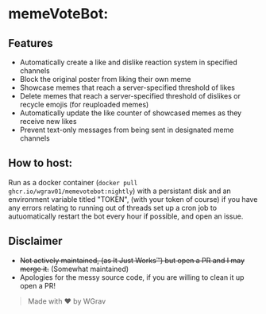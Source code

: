 # memeVoteBot:

## Features
- Automatically create a like and dislike reaction system in specified channels
- Block the original poster from liking their own meme
- Showcase memes that reach a server-specified threshold of likes
- Delete memes that reach a server-specified threshold of dislikes or recycle emojis (for reuploaded memes)
- Automatically update the like counter of showcased memes as they receive new likes
- Prevent text-only messages from being sent in designated meme channels

## How to host:
Run as a docker container (`docker pull ghcr.io/wgrav01/memevotebot:nightly`) with a persistant disk and an environment variable titled "TOKEN", (with your token of course) if you have any errors relating to running out of threads set up a cron job to autuomatically restart the bot every hour if possible, and open an issue.

## Disclaimer
- ~~Not actively maintained, (as It Just Works™) but open a PR and I may merge it.~~ (Somewhat maintained)
- Apologies for the messy source code, if you are willing to clean it up open a PR!

> Made with ❤️ by WGrav

